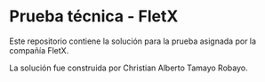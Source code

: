 # Prueba técnica - FletX

Este repositorio contiene la solución para la prueba asignada por la compañía FletX.

La solución fue construida por Christian Alberto Tamayo Robayo.